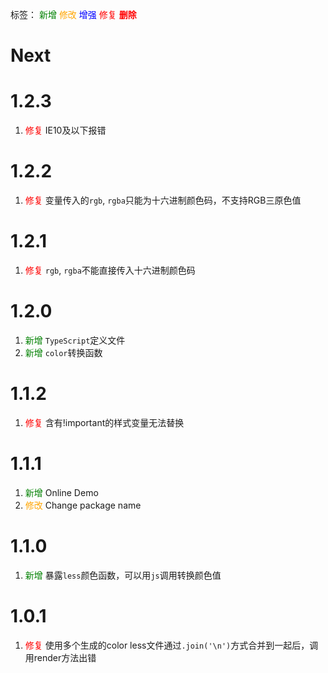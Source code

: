 标签：
<font color=green>新增</font>
<font color=orange>修改</font>
<font color=blue>增强</font>
<font color=red>修复</font>
<font color=red><strong>删除</strong></font>


# Next


# 1.2.3
1. <font color=red>修复</font> IE10及以下报错


# 1.2.2
1. <font color=red>修复</font> 变量传入的`rgb`, `rgba`只能为十六进制颜色码，不支持RGB三原色值


# 1.2.1
1. <font color=red>修复</font> `rgb`, `rgba`不能直接传入十六进制颜色码


# 1.2.0
1. <font color=green>新增</font> `TypeScript`定义文件
2. <font color=green>新增</font> `color`转换函数

# 1.1.2
1. <font color=red>修复</font> 含有!important的样式变量无法替换

# 1.1.1
1. <font color=green>新增</font> Online Demo
2. <font color=orange>修改</font> Change package name

# 1.1.0
1. <font color=green>新增</font> 暴露`less`颜色函数，可以用`js`调用转换颜色值

# 1.0.1
1. <font color=red>修复</font> 使用多个生成的color less文件通过`.join('\n')`方式合并到一起后，调用render方法出错